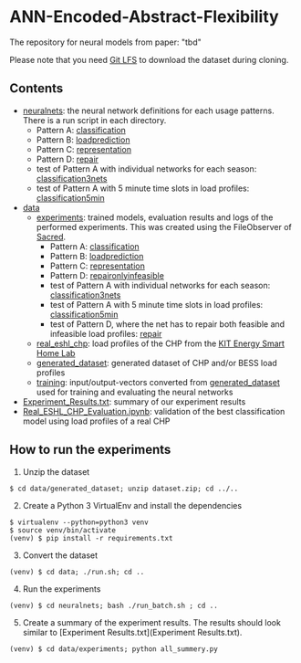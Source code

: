 # ANN-Encoded-Abstract-Flexibility
The repository for neural models from paper: "tbd"

Please note that you need [Git LFS](https://git-lfs.github.com/) to download the dataset during cloning.

## Contents

* [neuralnets](neuralnets): the neural network definitions for each usage patterns. There is a run script in each directory.
	* Pattern A: [classification](neuralnets/classification)
	* Pattern B: [loadprediction](neuralnets/loadprediction)
	* Pattern C: [representation](neuralnets/representation)
	* Pattern D: [repair](neuralnets/repair)
	* test of Pattern A with individual networks for each season: [classification3nets](neuralnets/classification3nets)
	* test of Pattern A with 5 minute time slots in load profiles: [classification5min](neuralnets/classification5min)
* [data](data)
	* [experiments](data/experiments): trained models, evaluation results and logs of the performed experiments. This was created using the FileObserver of [Sacred](http://sacred.readthedocs.io/).
    	* Pattern A: [classification](data/experiments/classification)
    	* Pattern B: [loadprediction](data/experiments/loadprediction)
    	* Pattern C: [representation](data/experiments/representation)
    	* Pattern D: [repaironlyinfeasible](data/experiments/repaironlyinfeasible)
    	* test of Pattern A with individual networks for each season: [classification3nets](neuralnets/classification3nets)
    	* test of Pattern A with 5 minute time slots in load profiles: [classification5min](neuralnets/classification5min)
    	* test of Pattern D, where the net has to repair both feasible and infeasible load profiles: [repair](data/experiments/repair)
	* [real_eshl_chp](data/real_eshl_chp): load profiles of the CHP from the [KIT Energy Smart Home Lab](http://organicsmarthome.org/)
    * [generated_dataset](data/generated_dataset): generated dataset of CHP and/or BESS load profiles
	* [training](data/training): input/output-vectors converted from [generated_dataset](data/generated_dataset) used for training and evaluating the neural networks
* [Experiment_Results.txt](Experiment_Results.txt): summary of our experiment results
* [Real_ESHL_CHP_Evaluation.ipynb](Real_ESHL_CHP_Evaluation.ipynb): validation of the best classification model using load profiles of a real CHP

## How to run the experiments

1. Unzip the dataset
```
$ cd data/generated_dataset; unzip dataset.zip; cd ../..
```

2. Create a Python 3 VirtualEnv and install the dependencies
```
$ virtualenv --python=python3 venv
$ source venv/bin/activate
(venv) $ pip install -r requirements.txt
```

3. Convert the dataset
```
(venv) $ cd data; ./run.sh; cd ..
```

4. Run the experiments
```
(venv) $ cd neuralnets; bash ./run_batch.sh ; cd ..
```

5. Create a summary of the experiment results. The results should look similar to [Experiment Results.txt](Experiment Results.txt).
```
(venv) $ cd data/experiments; python all_summery.py
```
